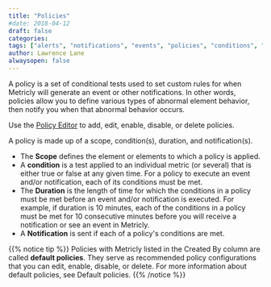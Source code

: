 ```yaml
---
title: "Policies"
#date: 2018-04-12
draft: false
categories:
tags: ["alerts", "notifications", "events", "policies", "conditions", "scope"]
author: Lawrence Lane
alwaysopen: false
---
```


A policy is a set of conditional tests used to set custom rules for when Metricly will generate an event or other notifications. In other words, policies allow you to define various types of abnormal element behavior, then notify you when that abnormal behavior occurs.

Use the [Policy Editor][1] to add, edit, enable, disable, or delete policies.

A policy is made up of a scope, condition(s), duration, and notification(s).

- The **Scope** defines the element or elements to which a policy is applied.
- A **condition** is a test applied to an individual metric (or several) that is either true or false at any given time. For a policy to execute an event and/or notification, each of its conditions must be met.
- The **Duration** is the length of time for which the conditions in a policy must be met before an event and/or notification is executed. For example, if duration is 10 minutes, each of the conditions in a policy must be met for 10 consecutive minutes before you will receive a notification or see an event in Metricly.
- A **Notification** is sent if each of a policy's conditions are met.

{{% notice tip %}}
Policies with Metricly listed in the Created By column are called **default policies**. They serve as recommended policy configurations that you can edit, enable, disable, or delete. For more information about default policies, see Default policies.
{{% /notice %}}

[1]: /alerts-notifications/policies/create-edit-policies
